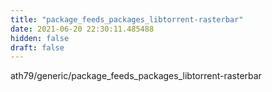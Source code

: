 ```yaml
---
title: "package_feeds_packages_libtorrent-rasterbar"
date: 2021-06-20 22:30:11.485488
hidden: false
draft: false
---
```


ath79/generic/package_feeds_packages_libtorrent-rasterbar

